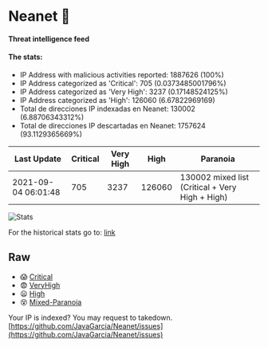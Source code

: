 # Neanet :hocho:
#### Threat intelligence feed
#### The stats:

- IP Address with malicious activities reported: 1887626 (100%)
- IP Address categorized as 'Critical':  705 (0.0373485001796%)
- IP Address categorized as 'Very High':  3237 (0.17148524125%)
- IP Address categorized as 'High':  126060 (6.67822969169)
- Total de direcciones IP indexadas en Neanet:  130002 (6.88706343312%)
- Total de direcciones IP descartadas en Neanet:  1757624 (93.1129365669%)

| Last Update | Critical | Very High | High | Paranoia |
| --- | --- | --- | --- | --- |
| 2021-09-04 06:01:48 | 705 | 3237 | 126060 | 130002 mixed list (Critical + Very High + High)|

![Stats](https://docs.google.com/spreadsheets/d/e/2PACX-1vSnaNMIXVabIpDJjufMlzH7poXnshF3mgd8Is1g9ytUEzVsP5my4Trn8f-xkoLLQ38xpL3HtmUexLo6/pubchart?oid=501124687&format=image)

For the historical stats go to: [link](/stats.csv)
## Raw
- :scream: [Critical](https://raw.githubusercontent.com/JavaGarcia/Neanet/master/blacklists/neanet_critical.txt)
- :fearful: [VeryHigh](https://raw.githubusercontent.com/JavaGarcia/Neanet/master/blacklists/neanet_veryHigh.txtt)
- :frowning: [High](https://raw.githubusercontent.com/JavaGarcia/Neanet/master/blacklists/neanet_high.txt)
- :dizzy_face: [Mixed-Paranoia](https://raw.githubusercontent.com/JavaGarcia/Neanet/master/blacklists/neanet_all.txt)


Your IP is indexed? You may request to takedown. [https://github.com/JavaGarcia/Neanet/issues](https://github.com/JavaGarcia/Neanet/issues)











































































































































































































































































































































































































































































































































































































































































































































































































































































































































































































































































































































































































































































































































































































































































































































































































































































































































































































































































































































































































































































































































































































































































































































































































































































































































































































































































































































































































































































































































































































































































































































































































































































































































































































































































































































































































































































































































































































































































































































































































































































































































































































































































































































































































































































































































































































































































































































































































































































































































































































































































































































































































































































































































































































































































































































































































































































































































































































































































































































































































































































































































































































































































































































































































































































































































































































































































































































































































































































































































































































































































































































































































































































































































































































































































































































































































































































































































































































































































































































































































































































































































































































































































































































































































































































































































































































































































































